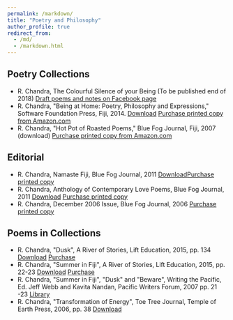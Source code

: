 ```yaml
---
permalink: /markdown/
title: "Poetry and Philosophy"
author_profile: true
redirect_from: 
  - /md/
  - /markdown.html
---
```


## Poetry Collections
* R. Chandra, The Colourful Silence of your Being (To be published end of 2018) [Draft poems and notes on Facebook page](https://www.facebook.com/beingathome2012/)
* R. Chandra, "Being at Home: Poetry, Philosophy and Expressions," Software Foundation Press, Fiji, 2014.  [Download](https://github.com/rohitash-chandra/poetry-philosophy/blob/master/BeingatHome_RohitashChandra.pdf) [ Purchase printed copy from Amazon.com](https://www.amazon.com/Being-at-Home-Rohitash-Chandra/dp/1312170557/)
* R. Chandra, "Hot Pot of Roasted Poems," Blue Fog Journal, Fiji, 2007 (download) [ Purchase printed copy from Amazon.com](https://www.amazon.com/Hot-Pot-Roasted-Poems/dp/184728891X/ref=sr_1_2?s=books&ie=UTF8&qid=1505176256&sr=1-2)

## Editorial 
* R. Chandra,  Namaste Fiji, Blue Fog Journal, 2011  [Download](https://github.com/rohitash-chandra/poetry-philosophy/blob/master/namaste_fiji__the_international_anthology_of_poetry.pdf)[Purchase printed copy](http://www.lulu.com/shop/rohitash-chandra/namaste-fiji-the-international-anthology-of-poetry/paperback/product-1335721.html)
* R. Chandra,  Anthology of Contemporary Love Poems, Blue Fog Journal, 2011  [Download](https://github.com/rohitash-chandra/poetry-philosophy/blob/master/Anthology_lovepems.pdf)  [Purchase printed copy](http://www.lulu.com/shop/ed-coet-and-rohitash-chandra/an-anthology-of-contemporary-love-poems/ebook/product-17544604.html)
* R. Chandra,  December 2006 Issue, Blue Fog Journal, 2006    [Purchase printed copy](http://www.lulu.com/shop/rohitash-chandra/the-blue-fog-poetry-journal-december-2006-issue/ebook/product-17541406.html)

## Poems in Collections
* R. Chandra, "Dusk", A River of Stories, Lift Education, 2015, pp. 134 [Download](https://github.com/rohitash-chandra/poetry-philosophy/blob/master/Dusk_LiftEducation.pdf) [Purchase](http://www.lifteducation.com/portfolio/commonwealth-education-trust/)
* R. Chandra, "Summer in Fiji", A River of Stories, Lift Education, 2015, pp. 22-23 [Download](https://github.com/rohitash-chandra/poetry-philosophy/blob/master/Summer%20in%20Fiji_LiftEducation.pdf) [Purchase](http://www.lifteducation.com/portfolio/commonwealth-education-trust/) 
* R. Chandra, "Summer in Fiji", "Dusk" and "Beware", Writing the Pacific, Ed. Jeff Webb and Kavita Nandan, Pacific Writers Forum, 2007 pp. 21 -23 [Library](http://trove.nla.gov.au/work/33485921?q&versionId=41152513)
* R. Chandra, "Transformation of Energy", Toe Tree Journal, Temple of Earth Press, 2006, pp. 38 [Download](https://github.com/rohitash-chandra/poetry-philosophy/blob/master/R-Chandra_TransformationofEnergy_ToeTreeJournal2006.pdf)
